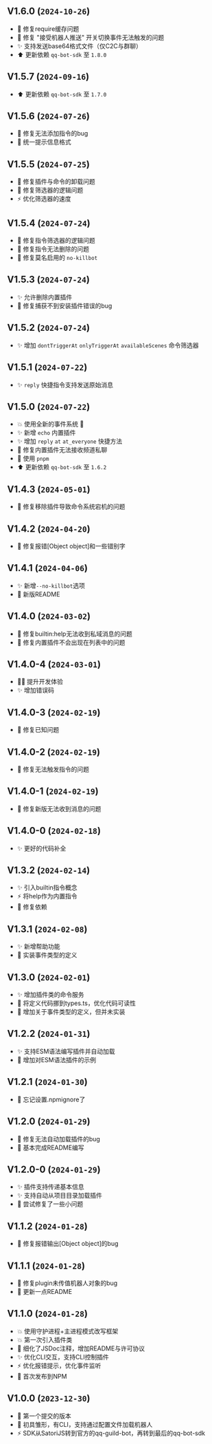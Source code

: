 ## V1.6.0 (`2024-10-26`)
- 🐛 修复require缓存问题
- 🐛 修复 "接受机器人推送" 开关切换事件无法触发的问题
- ✨ 支持发送base64格式文件（仅C2C与群聊）
- ⬆️ 更新依赖 `qq-bot-sdk` 至 `1.8.0`

## V1.5.7 (`2024-09-16`)
- ⬆️ 更新依赖 `qq-bot-sdk` 至 `1.7.0`

## V1.5.6 (`2024-07-26`)
- 🐛 修复无法添加指令的bug
- 💄 统一提示信息格式

## V1.5.5 (`2024-07-25`)
- 🐛 修复插件与命令的卸载问题
- 🐛 修复筛选器的逻辑问题
- ⚡️ 优化筛选器的速度

## V1.5.4 (`2024-07-24`)
- 🐛 修复指令筛选器的逻辑问题
- 🐛 修复指令无法删除的问题
- 🐛 修复莫名启用的 `no-killbot`

## V1.5.3 (`2024-07-24`)
- ✨ 允许删除内置插件
- 🐛 修复捕获不到安装插件错误的bug

## V1.5.2 (`2024-07-24`)
- ✨ 增加 `dontTriggerAt` `onlyTriggerAt` `availableScenes` 命令筛选器

## V1.5.1 (`2024-07-22`)
- ✨ `reply` 快捷指令支持发送原始消息

## V1.5.0 (`2024-07-22`)
- 💥 使用全新的事件系统 🎉
- ✨ 新增 `echo` 内置插件
- ✨ 增加 `reply` `at` `at_everyone` 快捷方法
- 🐛 修复内置插件无法接收频道私聊
- 🔧 使用 `pnpm`
- ⬆️ 更新依赖 `qq-bot-sdk` 至 `1.6.2`

## V1.4.3 (`2024-05-01`)
- 🐛 修复移除插件导致命令系统宕机的问题

## V1.4.2 (`2024-04-20`)
- 🐛 修复报错[Object object]和一些错别字

## V1.4.1 (`2024-04-06`)
- ✨ 新增`--no-killbot`选项
- 📝 新版README

## V1.4.0 (`2024-03-02`)
- 🐛 修复builtin:help无法收到私域消息的问题
- 🐛 修复内置插件不会出现在列表中的问题

## V1.4.0-4 (`2024-03-01`)
- 🧑‍💻 提升开发体验
- ✨ 增加错误码

## V1.4.0-3 (`2024-02-19`)
- 🐛 修复已知问题

## V1.4.0-2 (`2024-02-19`)
- 🐛 修复无法触发指令的问题

## V1.4.0-1 (`2024-02-19`)
- 🐛 修复新版无法收到消息的问题

## V1.4.0-0 (`2024-02-18`)
- ✨ 更好的代码补全

## V1.3.2 (`2024-02-14`)
- ✨ 引入builtin指令概念
- ⚡️ 将help作为内置指令
- 🔧 修复依赖

## V1.3.1 (`2024-02-08`)
- ✨ 新增帮助功能
- 📝 实装事件类型的定义

## V1.3.0 (`2024-02-01`)
- ✨ 增加插件类的命令服务
- 💄 将定义代码挪到types.ts，优化代码可读性
- 📝 增加关于事件类型的定义，但并未实装

## V1.2.2 (`2024-01-31`)
- ✨ 支持ESM语法编写插件并自动加载
- 📝 增加对ESM语法插件的示例

## V1.2.1 (`2024-01-30`)
- 🙈 忘记设置.npmignore了

## V1.2.0 (`2024-01-29`)
- 🐛 修复无法自动加载插件的bug
- 📝 基本完成README编写

## V1.2.0-0 (`2024-01-29`)
- ✨ 插件支持传递基本信息
- ✨ 支持自动从项目目录加载插件
- 🐛 尝试修复了一些小问题

## V1.1.2 (`2024-01-28`)
- 🐛 修复报错输出[Object object]的bug

## V1.1.1 (`2024-01-28`)
- 🐛 修复plugin未传值机器人对象的bug
- 📝 更新一点README

## V1.1.0 (`2024-01-28`)
- 💥 使用守护进程+主进程模式改写框架
- 💥 第一次引入插件类
- 📝 细化了JSDoc注释，增加README与许可协议
- ✨ 优化CLI交互，支持CLI控制插件
- ⚡️ 优化报错提示，优化事件监听
- 🎉 首次发布到NPM

## V1.0.0 (`2023-12-30`)
- 🎉 第一个提交的版本
- 🎉 初具雏形，有CLI，支持通过配置文件加载机器人
- ⚡️ SDK从SatoriJS转到官方的qq-guild-bot，再转到最后的qq-bot-sdk